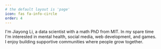 ```yaml
---
# the default layout is 'page'
icon: fas fa-info-circle
order: 4
---
```


I'm Jiayong Li, a data scientist with a math PhD from MIT. In my spare time I'm interested in mental health, social media, web development, and games. I enjoy building supportive communities where people grow together.
